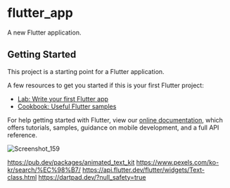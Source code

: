 # flutter_app

A new Flutter application.

## Getting Started

This project is a starting point for a Flutter application.

A few resources to get you started if this is your first Flutter project:

- [Lab: Write your first Flutter app](https://flutter.dev/docs/get-started/codelab)
- [Cookbook: Useful Flutter samples](https://flutter.dev/docs/cookbook)

For help getting started with Flutter, view our
[online documentation](https://flutter.dev/docs), which offers tutorials,
samples, guidance on mobile development, and a full API reference.

![Screenshot_159](https://user-images.githubusercontent.com/65489223/114341993-f521d680-9b95-11eb-8220-21e8f0086a4b.png)


<https://pub.dev/packages/animated_text_kit>
<https://www.pexels.com/ko-kr/search/%EC%98%B7/>
<https://api.flutter.dev/flutter/widgets/Text-class.html>
<https://dartpad.dev/?null_safety=true>
